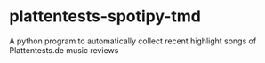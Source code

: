 # plattentests-spotipy-tmd
A python program to automatically collect recent highlight songs of Plattentests.de music reviews
